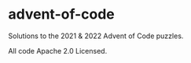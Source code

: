 # advent-of-code
Solutions to the 2021 & 2022 Advent of Code puzzles.

All code Apache 2.0 Licensed.
